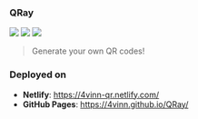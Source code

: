 ### QRay
<img src="https://img.shields.io/badge/HTML-white?logo=html5&logoColor=red" /> <img src="https://img.shields.io/badge/CSS-white?logo=css3&logoColor=blue" />  <img src="https://img.shields.io/badge/JavaScript-white?logo=javascript&logoColor=yellow"/>


> Generate your own QR codes!

### Deployed on
- <b>Netlify</b>: https://4vinn-qr.netlify.com/<br>
- <b>GitHub Pages</b>: https://4vinn.github.io/QRay/<br>
